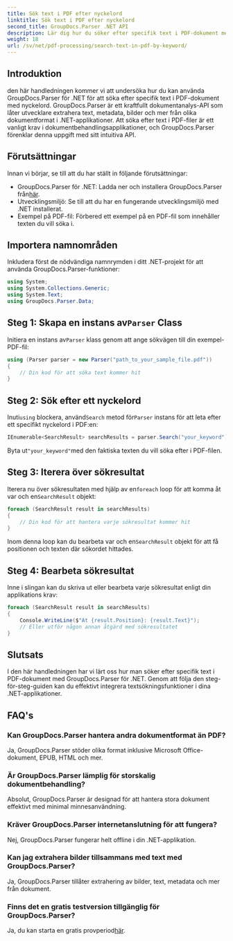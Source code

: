 ```yaml
---
title: Sök text i PDF efter nyckelord
linktitle: Sök text i PDF efter nyckelord
second_title: GroupDocs.Parser .NET API
description: Lär dig hur du söker efter specifik text i PDF-dokument med GroupDocs.Parser för .NET. Integrera kraftfulla textsökningsfunktioner i ditt .NET effektivt.
weight: 18
url: /sv/net/pdf-processing/search-text-in-pdf-by-keyword/
---
```

## Introduktion
den här handledningen kommer vi att undersöka hur du kan använda GroupDocs.Parser för .NET för att söka efter specifik text i PDF-dokument med nyckelord. GroupDocs.Parser är ett kraftfullt dokumentanalys-API som låter utvecklare extrahera text, metadata, bilder och mer från olika dokumentformat i .NET-applikationer. Att söka efter text i PDF-filer är ett vanligt krav i dokumentbehandlingsapplikationer, och GroupDocs.Parser förenklar denna uppgift med sitt intuitiva API.
## Förutsättningar
Innan vi börjar, se till att du har ställt in följande förutsättningar:
-  GroupDocs.Parser för .NET: Ladda ner och installera GroupDocs.Parser från[här](https://releases.groupdocs.com/parser/net/).
- Utvecklingsmiljö: Se till att du har en fungerande utvecklingsmiljö med .NET installerat.
- Exempel på PDF-fil: Förbered ett exempel på en PDF-fil som innehåller texten du vill söka i.

## Importera namnområden
Inkludera först de nödvändiga namnrymden i ditt .NET-projekt för att använda GroupDocs.Parser-funktioner:
```csharp
using System;
using System.Collections.Generic;
using System.Text;
using GroupDocs.Parser.Data;
```
##  Steg 1: Skapa en instans av`Parser` Class
 Initiera en instans av`Parser` klass genom att ange sökvägen till din exempel-PDF-fil:
```csharp
using (Parser parser = new Parser("path_to_your_sample_file.pdf"))
{
    // Din kod för att söka text kommer hit
}
```
## Steg 2: Sök efter ett nyckelord
 Inuti`using` blockera, använd`Search` metod för`Parser` instans för att leta efter ett specifikt nyckelord i PDF:en:
```csharp
IEnumerable<SearchResult> searchResults = parser.Search("your_keyword");
```
 Byta ut`"your_keyword"`med den faktiska texten du vill söka efter i PDF-filen.
## Steg 3: Iterera över sökresultat
 Iterera nu över sökresultaten med hjälp av en`foreach` loop för att komma åt var och en`SearchResult` objekt:
```csharp
foreach (SearchResult result in searchResults)
{
    // Din kod för att hantera varje sökresultat kommer hit
}
```
 Inom denna loop kan du bearbeta var och en`SearchResult` objekt för att få positionen och texten där sökordet hittades.
## Steg 4: Bearbeta sökresultat
Inne i slingan kan du skriva ut eller bearbeta varje sökresultat enligt din applikations krav:
```csharp
foreach (SearchResult result in searchResults)
{
    Console.WriteLine($"At {result.Position}: {result.Text}");
    // Eller utför någon annan åtgärd med sökresultatet
}
```

## Slutsats
I den här handledningen har vi lärt oss hur man söker efter specifik text i PDF-dokument med GroupDocs.Parser för .NET. Genom att följa den steg-för-steg-guiden kan du effektivt integrera textsökningsfunktioner i dina .NET-applikationer.

## FAQ's
### Kan GroupDocs.Parser hantera andra dokumentformat än PDF?
Ja, GroupDocs.Parser stöder olika format inklusive Microsoft Office-dokument, EPUB, HTML och mer.
### Är GroupDocs.Parser lämplig för storskalig dokumentbehandling?
Absolut, GroupDocs.Parser är designad för att hantera stora dokument effektivt med minimal minnesanvändning.
### Kräver GroupDocs.Parser internetanslutning för att fungera?
Nej, GroupDocs.Parser fungerar helt offline i din .NET-applikation.
### Kan jag extrahera bilder tillsammans med text med GroupDocs.Parser?
Ja, GroupDocs.Parser tillåter extrahering av bilder, text, metadata och mer från dokument.
### Finns det en gratis testversion tillgänglig för GroupDocs.Parser?
 Ja, du kan starta en gratis provperiod[här](https://releases.groupdocs.com/).